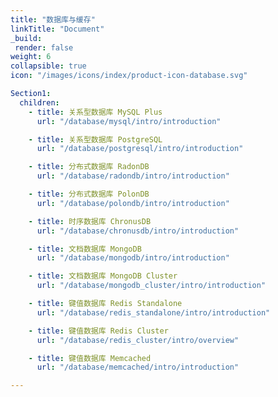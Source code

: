 ```yaml
---
title: "数据库与缓存"
linkTitle: "Document"
_build:
 render: false 
weight: 6
collapsible: true
icon: "/images/icons/index/product-icon-database.svg"

Section1:
  children:
    - title: 关系型数据库 MySQL Plus
      url: "/database/mysql/intro/introduction"

    - title: 关系型数据库 PostgreSQL
      url: "/database/postgresql/intro/introduction"

    - title: 分布式数据库 RadonDB
      url: "/database/radondb/intro/introduction"

    - title: 分布式数据库 PolonDB
      url: "/database/polondb/intro/introduction"

    - title: 时序数据库 ChronusDB
      url: "/database/chronusdb/intro/introduction"

    - title: 文档数据库 MongoDB
      url: "/database/mongodb/intro/introduction"

    - title: 文档数据库 MongoDB Cluster
      url: "/database/mongodb_cluster/intro/introduction"

    - title: 键值数据库 Redis Standalone
      url: "/database/redis_standalone/intro/introduction"

    - title: 键值数据库 Redis Cluster
      url: "/database/redis_cluster/intro/overview"

    - title: 键值数据库 Memcached
      url: "/database/memcached/intro/introduction"

---
```

